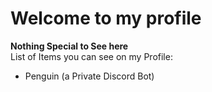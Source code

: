 # Welcome to my profile
**Nothing Special to See here** <br>
List of Items you can see on my Profile:
<ul>
  <li>Penguin (a Private Discord Bot)</li>
  </ul>
